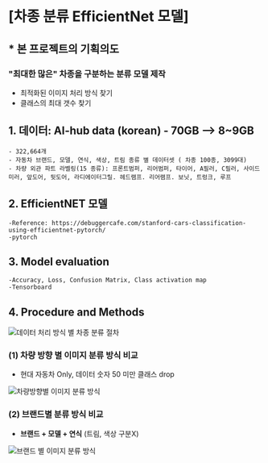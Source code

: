 # [차종 분류 EfficientNet 모델]

## * 본 프로젝트의 기획의도
 
 ### **"최대한 많은"** 차종을 구분하는 분류 모델 제작
- 최적화된 이미지 처리 방식 찾기
- 클래스의 최대 갯수 찾기 

 

## 1. 데이터: AI-hub data (korean) - 70GB --> 8~9GB

    - 322,664개 
    - 자동차 브랜드, 모델, 연식, 색상, 트림 종류 별 데이터셋 ( 차종 100종, 3099대)
    - 차량 외관 파트 라벨링(15 종류): 프론트범퍼, 리어범퍼, 타이어, A필러, C필러, 사이드미러, 앞도어, 뒷도어, 라디에이터그릴. 헤드램프. 리어램프. 보닛, 트렁크, 루프

## 2. EfficientNET 모델 

    -Reference: https://debuggercafe.com/stanford-cars-classification-using-efficientnet-pytorch/
    -pytorch
    
## 3. Model evaluation
    
    -Accuracy, Loss, Confusion Matrix, Class activation map
    -Tensorboard

## 4. Procedure and Methods  

![데이터 처리 방식 별 차종 분류 절차](https://user-images.githubusercontent.com/51395479/207801862-b03434fd-80a2-48c9-88cd-48a33307f600.png)

### (1) 차량 방향 별 이미지 분류 방식 비교 
- 현대 자동차 Only, 데이터 숫자 50 미만 클래스 drop 

![차량방향별 이미지 분류 방식 ](https://user-images.githubusercontent.com/51395479/207801886-5fb41d91-b1e8-4916-b86d-8d308deab9b3.png)
     
### (2) 브랜드별 분류 방식 비교

- **브랜드 + 모델 + 연식** (트림, 색상 구분X) 

![브랜드 별 이미지 분류 방식](https://user-images.githubusercontent.com/51395479/207801870-8c92da23-9f6e-4f2a-aac9-cac3c51c5ae4.png)

